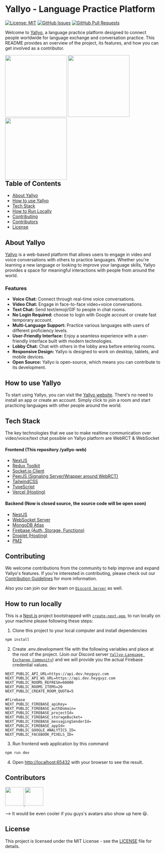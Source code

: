 # Yallyo - Language Practice Platform

[![License: MIT](https://img.shields.io/badge/License-MIT-yellow.svg)](https://opensource.org/licenses/MIT)
[![GitHub Issues](https://img.shields.io/github/issues/goffxnca/yallyo-web)](https://github.com/goffxnca/yallyo-web/issues)
[![GitHub Pull Requests](https://img.shields.io/github/issues-pr/goffxnca/yallyo-web)](https://github.com/goffxnca/yallyo-web/pulls)

Welcome to [Yallyo](https://yallyo.com), a language practice platform designed to connect people worldwide for language exchange and conversation practice. This README provides an overview of the project, its features, and how you can get involved as a contributor.

<div style="float: left;">
<img src="https://yallyo.com/images/yallyo-mobile.png" width="200" />
<img src="https://yallyo.com/images/yallyo-ipad.png" width="200" />
<img src="https://yallyo.com/images/yallyo-desktop.png" width="200" />
</div>

## Table of Contents

- [About Yallyo](#about-yallyo)
- [How to use Yallyo](#how-to-use-yallyo)
- [Tech Stack](#tech-stack)
- [How to Run Locally](#how-to-run-locally)
- [Contributing](#contributing)
- [Contributors](#contributors)
- [License](#license)

## About Yallyo

[Yallyo](https://yallyo.com) is a web-based platform that allows users to engage in video and voice conversations with others to practice languages. Whether you're learning a new language or looking to improve your language skills, Yallyo provides a space for meaningful interactions with people from around the world.

### Features

- **Voice Chat:** Connect through real-time voice conversations.
- **Video Chat:** Engage in face-to-face video+voice conversations.
- **Text Chat:** Send text/emoji/GIF to people in chat rooms.
- **No Login Required:** choose to login with Google account or create fast temporary account.
- **Multi-Language Support:** Practice various languages with users of different proficiency levels.
- **User-Friendly Interface:** Enjoy a seamless experience with a user-friendly interface built with modern technologies.
- **Lobby Chat:** Chat with others in the lobby area before entering rooms.
- **Responsive Design:** Yallyo is designed to work on desktop, tablets, and mobile devices.
- **Open Source:** Yallyo is open-source, which means you can contribute to its development.

## How to use Yallyo

To start using Yallyo, you can visit the [Yallyo website](https://yallyo.com). There's no need to install an app or create an account. Simply click to join a room and start practicing languages with other people around the world.

## Tech Stack

The key technologies that we use to make realtime communication over video/voice/text chat possible on Yallyo platform are WebRCT & WebSocket

#### Frontend (This repository /yallyo-web)

- [NextJS](https://nextjs.org/)
- [Redux Toolkit](https://redux-toolkit.js.org/)
- [Socket.io Client](https://socket.io/docs/v4/client-api/)
- [PeerJS (Signaling Server/Wrapper around WebRCT)](https://peerjs.com/)
- [TailwindCSS](https://tailwindcss.com/)
- [TypeScript](https://www.typescriptlang.org/)
- [Vercel (Hosting)](https://vercel.com/)

#### Backend (Now is closed source, the source code will be open soon)

- [NestJS](https://nestjs.com/)
- [WebSocket Server](https://socket.io/docs/v4/server-api/)
- [MongoDB Atlas](https://www.mongodb.com/atlas/database)
- [Firebase (Auth, Storage, Functions)](https://firebase.google.com/)
- [Droplet (Hosting)](https://www.digitalocean.com/products/droplets)
- [PM2](https://www.npmjs.com/package/pm2)

## Contributing

We welcome contributions from the community to help improve and expand Yallyo's features. If you're interested in contributing, please check out our [Contribution Guidelines](CONTRIBUTING) for more information.

Also you can join our dev team on [`Discord Server`](https://discord.gg/8DUHDk7s) as well.

## How to run locally

This is a [Next.js](https://nextjs.org/) project bootstrapped with [`create-next-app`](https://github.com/vercel/next.js/tree/canary/packages/create-next-app), to run locally on your machine please following these steps:

1. Clone this project to your local computer and install dependencies

```bash
npm install
```

2. Create .env.development file with the following variables and place at the root of the project.
   (Join our Discord server [`Yallyo-Language Exchange Community`](https://discord.gg/8DUHDk7s))
   and we will provide you the actual Firebase credential values.

```env
NEXT_PUBLIC_API_URL=https://api.dev.heyguyz.com
NEXT_PUBLIC_API_WS_URL=https://api.dev.heyguyz.com
NEXT_PUBLIC_ROOMS_REFRESH=60000
NEXT_PUBLIC_ROOMS_ITEMS=20
NEXT_PUBLIC_CREATE_ROOM_QUOTA=5

#Firebase
NEXT_PUBLIC_FIREBASE_apiKey=
NEXT_PUBLIC_FIREBASE_authDomain=
NEXT_PUBLIC_FIREBASE_projectId=
NEXT_PUBLIC_FIREBASE_storageBucket=
NEXT_PUBLIC_FIREBASE_messagingSenderId=
NEXT_PUBLIC_FIREBASE_appId=
NEXT_PUBLIC_GOOGLE_ANALYTICS_ID=
NEXT_PUBLIC_FACEBOOK_PIXELS_ID=
```

3. Run frontend web application by this command

```bash
npm run dev
```

4.  Open [http://localhost:65432](http://localhost:65432) with your browser to see the result.

## Contributors

<a href="https://github.com/goffxnca/yallyo-web/graphs/contributors">
	<img src="https://avatars.githubusercontent.com/u/71051032?v=4" width="60" class="rounded-full" />
	<img src="https://avatars.githubusercontent.com/u/116472903?s=96&v=4" width="60" class="rounded-full" />

</a>

--> It would be even cooler if you guys's avatars also show up here 😃.

## License

This project is licensed under the MIT License - see the [LICENSE](LICENSE) file for details.
